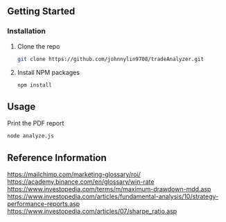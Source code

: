 <!-- GETTING STARTED -->
## Getting Started

### Installation


1. Clone the repo
   ```sh
   git clone https://github.com/johnnylin9708/tradeAnalyzer.git
   ```
2. Install NPM packages
   ```sh
   npm install
   ```


<!-- USAGE EXAMPLES -->
## Usage

Print the PDF report
   ```sh
   node analyze.js
   ```



<!-- USAGE EXAMPLES -->
## Reference Information
https://mailchimp.com/marketing-glossary/roi/
https://academy.binance.com/en/glossary/win-rate
https://www.investopedia.com/terms/m/maximum-drawdown-mdd.asp
https://www.investopedia.com/articles/fundamental-analysis/10/strategy-performance-reports.asp
https://www.investopedia.com/articles/07/sharpe_ratio.asp
